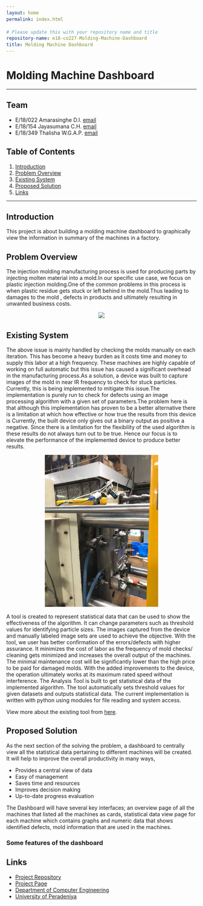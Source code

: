 ```yaml
---
layout: home
permalink: index.html

# Please update this with your repository name and title
repository-name: e18-co227-Molding-Machine-Dashboard
title: Molding Machine Dashboard
---
```

# Molding Machine Dashboard
---

## Team
-  E/18/022 Amarasinghe D.I. [email](mailto:e18022@eng.pdn.ac.lk)
-  E/18/154 Jayasumana C.H. [email](mailto:e18154@eng.pdn.ac.lk)
-  E/18/349 Thalisha W.G.A.P. [email](mailto:e18349@eng.pdn.ac.lk)

## Table of Contents
1. [Introduction](#Introduction)
2. [Problem Overview](#Problem-Overview)
3. [Existing System](#Existing-System)
4. [Proposed Solution](#Proposed-Solution)
5. [Links](#links)

---
## Introduction
This project is about building a molding machine dashboard to graphically view the information in summary of the machines in a factory. 

## Problem Overview
The injection molding manufacturing process is used for producing parts by injecting molten material into a mold.In our specific use case, we focus on plastic injection molding.One of the common problems in this process is when plastic residue gets stuck or left behind in the mold.Thus leading to damages to the mold , defects in products and ultimately resulting in unwanted business costs.
<p align="center"> <img src = "images/injection_moulding_process.gif" width="600"> </p>

## Existing System
The above issue is mainly handled by checking the molds manually on each iteration. This has become a heavy burden as it costs time and money to supply this labor at a high frequency. These machines are highly capable of working on full automatic but this issue has caused a significant overhead in the manufacturing process.As a solution, a device was built to capture images of the mold in near IR frequency to check for stuck particles. Currently, this is being implemented to mitigate this issue.The implementation is purely run to check for defects using an image processing algorithm with a given set of parameters.The problem here is that although this implementation has proven to be a better alternative there is a limitation at which how effective or how true the results from this device is Currently, the built device only gives out a binary output as positive a negative. Since there is a limitation for the flexibility of the used algorithm is these results do not always turn out to be true. Hence our focus is to elevate the performance of the implemented device to produce better results.

<p align="center"> <img src = "images/mold-camera.jpg" width="300"> </p>

A tool is created to represent statistical data that can be used to show the effectiveness of the algorithm. It can change parameters such as threshold values for identifying particle sizes. The images captured from the device and manually labeled image sets are used to achieve the objective. With the tool, we user has better confirmation of the errors/defects with higher assurance. It minimizes the cost of labor as the frequency of mold checks/ cleaning gets minimized and increases the overall output of the machines. The minimal maintenance cost will be significantly lower than the high price to be paid for damaged molds. With the added improvements to the device, the operation ultimately works at its maximum rated speed without interference. The Analysis Tool is built to get statistical data of the implemented algorithm. The tool automatically sets threshold values for given datasets and outputs statistical data. The current implementation is written with python using modules for file reading and system access.

View more about the existing tool from [here](https://github.com/cepdnaclk/e17-co328-Analysis-Tool-for-Industrial-Images).

## Proposed Solution
As the next section of the solving the problem, a dashboard to centrally view all the statistical data pertaining to different machines will be created. It will help to improve the overall productivity in many ways,
- Provides a central view of data
- Easy of management
- Saves time and resources
- Improves decision making
- Up-to-date progress evaluation

The Dashboard will have several key interfaces; an overview page of all the machines that listed all the machines as cards, statistical data view page for each machine which contains graphs and numeric data that shows identified defects, mold information that are used in the machines.

### Some features of the dashboard



## Links

- [Project Repository](https://github.com/cepdnaclk/e18-co227-Molding-Machine-Dashboard)
- [Project Page](https://cepdnaclk.github.io/e18-co227-Molding-Machine-Dashboard/)
- [Department of Computer Engineering](http://www.ce.pdn.ac.lk/)
- [University of Peradeniya](https://eng.pdn.ac.lk/)


[//]: # (Please refer this to learn more about Markdown syntax)
[//]: # (https://github.com/adam-p/markdown-here/wiki/Markdown-Cheatsheet)
